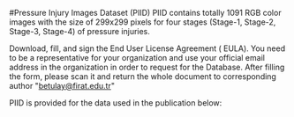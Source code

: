 #Pressure Injury Images Dataset (PIID)
PIID contains totally 1091 RGB color images with the size of 299x299 pixels for four stages (Stage-1, Stage-2, Stage-3, Stage-4) of pressure injuries.

Download, fill, and sign the End User License Agreement ( EULA). You need to be a representative for your organization and use your official email address in the organization in order to request for the Database. After filling the form, please scan it and return the whole document to corresponding author "betulay@firat.edu.tr"

PIID is provided for the data used in the publication below:
